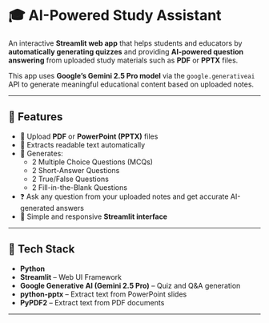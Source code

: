 # 🎓 AI-Powered Study Assistant

An interactive **Streamlit web app** that helps students and educators by **automatically generating quizzes** and providing **AI-powered question answering** from uploaded study materials such as **PDF** or **PPTX** files.  

This app uses **Google’s Gemini 2.5 Pro model** via the `google.generativeai` API to generate meaningful educational content based on uploaded notes.

---

## 🚀 Features

- 📂 Upload **PDF** or **PowerPoint (PPTX)** files  
- 🧠 Extracts readable text automatically  
- 📝 Generates:
  - 2 Multiple Choice Questions (MCQs)  
  - 2 Short-Answer Questions  
  - 2 True/False Questions  
  - 2 Fill-in-the-Blank Questions  
- ❓ Ask any question from your uploaded notes and get accurate AI-generated answers  
- 🎨 Simple and responsive **Streamlit interface**

---

## 🧰 Tech Stack

- **Python**
- **Streamlit** – Web UI Framework  
- **Google Generative AI (Gemini 2.5 Pro)** – Quiz and Q&A generation  
- **python-pptx** – Extract text from PowerPoint slides  
- **PyPDF2** – Extract text from PDF documents  

---
